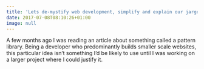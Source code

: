 ```yaml
---
title: 'Lets de-mystify web development, simplify and explain our jargon to all'
date: 2017-07-08T08:10:26+01:00
image: null
---
```

A few months ago I was reading an article about something called a pattern library. Being a developer who predominantly builds smaller scale websites, this particular idea isn’t something I’d be likely to use until I was working on a larger project where I could justify it.
